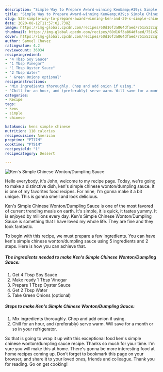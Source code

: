 ```yaml
---
description: "Simple Way to Prepare Award-winning Ken&amp;#39;s Simple Chinese Wonton/Dumpling Sauce"
title: "Simple Way to Prepare Award-winning Ken&amp;#39;s Simple Chinese Wonton/Dumpling Sauce"
slug: 528-simple-way-to-prepare-award-winning-ken-and-39-s-simple-chinese-wonton-dumpling-sauce
date: 2020-08-12T11:57:02.738Z
image: https://img-global.cpcdn.com/recipes/60d16f3a864dfaed/751x532cq70/kens-simple-chinese-wontondumpling-sauce-recipe-main-photo.jpg
thumbnail: https://img-global.cpcdn.com/recipes/60d16f3a864dfaed/751x532cq70/kens-simple-chinese-wontondumpling-sauce-recipe-main-photo.jpg
cover: https://img-global.cpcdn.com/recipes/60d16f3a864dfaed/751x532cq70/kens-simple-chinese-wontondumpling-sauce-recipe-main-photo.jpg
author: Samuel Chavez
ratingvalue: 4.2
reviewcount: 36034
recipeingredient:
- "4 Tbsp Soy Sauce"
- "1 Tbsp Vinegar"
- "1 Tbsp Oyster Sauce"
- "2 Tbsp Water"
- " Green Onions optional"
recipeinstructions:
- "Mix ingredients thoroughly. Chop and add onion if using."
- "Chill for an hour, and (preferably) serve warm. Will save for a month or so in your refrigerator."
categories:
- Recipe
tags:
- kens
- simple
- chinese

katakunci: kens simple chinese 
nutrition: 118 calories
recipecuisine: American
preptime: "PT17M"
cooktime: "PT51M"
recipeyield: "1"
recipecategory: Dessert

---
```



![Ken&#39;s Simple Chinese Wonton/Dumpling Sauce](https://img-global.cpcdn.com/recipes/60d16f3a864dfaed/751x532cq70/kens-simple-chinese-wontondumpling-sauce-recipe-main-photo.jpg)

Hello everybody, it's John, welcome to my recipe page. Today, we're going to make a distinctive dish, ken&#39;s simple chinese wonton/dumpling sauce. It is one of my favorites food recipes. For mine, I'm gonna make it a bit unique. This is gonna smell and look delicious.



Ken&#39;s Simple Chinese Wonton/Dumpling Sauce is one of the most favored of current trending meals on earth. It's simple, it is quick, it tastes yummy. It is enjoyed by millions every day. Ken&#39;s Simple Chinese Wonton/Dumpling Sauce is something that I have loved my whole life. They are fine and they look fantastic.


To begin with this recipe, we must prepare a few ingredients. You can have ken&#39;s simple chinese wonton/dumpling sauce using 5 ingredients and 2 steps. Here is how you can achieve that.

<!--inarticleads1-->

##### The ingredients needed to make Ken&#39;s Simple Chinese Wonton/Dumpling Sauce:

1. Get 4 Tbsp Soy Sauce
1. Make ready 1 Tbsp Vinegar
1. Prepare 1 Tbsp Oyster Sauce
1. Get 2 Tbsp Water
1. Take  Green Onions (optional)




<!--inarticleads2-->

##### Steps to make Ken&#39;s Simple Chinese Wonton/Dumpling Sauce:

1. Mix ingredients thoroughly. Chop and add onion if using.
1. Chill for an hour, and (preferably) serve warm. Will save for a month or so in your refrigerator.




So that is going to wrap it up with this exceptional food ken&#39;s simple chinese wonton/dumpling sauce recipe. Thanks so much for your time. I'm sure you will make this at home. There's gonna be more interesting food at home recipes coming up. Don't forget to bookmark this page on your browser, and share it to your loved ones, friends and colleague. Thank you for reading. Go on get cooking!
